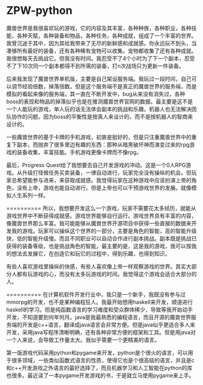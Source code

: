 ZPW-python
==========
魔兽世界是我很喜欢玩的游戏，它的内容及其丰富，各种种族，各种职业，各种技能，各种天赋，各种装备和物品，各种任务，各种成就，组成了一个丰富的世界。
我曾沉迷于其中，因为其给我带来了无尽的新鲜感和成就感。你永远玩不到头，当凑够所有最好的装备，还有各种稀有宠物可以收集。宠物都收集了还有各种成就。
我很想每天去挑战它。但我没有时间。我忍受不了4个小时为了下一个副本，忍受不了下10次同一个副本都得不到所需的装备，打n次战场只为更新一件装备。

后来我发现了魔兽世界单机版，主要是自己架设服务端。我玩过一段时间，自己可以调节经验倍数，掉落倍数。但是这个服务端不是真正的魔兽世界的服务端，而是模拟的看起来像的服务端，其一直在不断开发中，bug从来没有消失过，各种boss的表现和物品的掉落似乎也是在推测魔兽世界官网的数据。最主要是这不是一个人能玩的游戏，单人玩的话无法体会副本的挑战和乐趣。机器人也无法解决团队协作的问题，因为boss的平衡性是按真人来设计的，而不是按机器人的智商来设计的。

一些魔兽世界的基于卡牌的手机游戏，初衷是挺好的，但是只注重魔兽世界中的重复下副本，而抛弃了很多里边有趣的东西：那种从暗黑破坏神而演变过来的rpg游戏的装备收集，丰富技能。手机游戏更像卡牌而不像rpg。

最后，Progress Quest给了我想要去自己开发游戏的冲动。这是一个0人RPG游戏。从升级打怪做任务买卖装备，一律自动进行，玩家完全没有操纵的机会。但玩家总希望能参与进来，来获取成就感。我觉得玩家在这种游戏中应该扮演上帝的角色，没有上帝，游戏也能自动进行，但是上帝也可以干预游戏世界的发展。就像模拟人生系列一样。

==========
所以，我想要开发这么一个游戏，玩家不需要花太多经历，就能从游戏世界中不断获得成就感。游戏世界能够自行运行。游戏世界具有丰富的内容，像魔兽世界那么丰富。我可能能够从魔兽世界开源项目中获得一些直接的数据来开发我的游戏。玩家可以操纵这个世界的一部分，主要是角色的智能，高的智能升级快，低的智能升级慢。而且不同职业可以自动合作进行副本挑战。副本既是挑战已获得的装备等级，也是挑战角色的智能，最主要的是，这是我的游戏，我可以按我的想法去发展它，在创造它和玩它的过程中，得到乐趣，也得到知识。

有些人喜欢游戏里操纵的快感，有些人喜欢像上帝一样观察游戏的世界。其实大部分人都有玩游戏的心，而没有太多玩游戏的时间。我觉得这个游戏会适合大部分的人。

==========
在计算机软件开发行业中，我只是一个新手，我既没有参与过mmorpg的开发，也不是某种编程狂人。我最开始想用haskell来开发，顺道进行haskell的学习。但是纯函数语言的学习难度和受众群体稀少，导致等我开始动手开发，不知道要到何年何月。java是我最熟悉的编程语言，而且开源的魔兽世界服务端的开发是c++语言，翻译成java语言会非常方便。但是java似乎更适合多人来开发，采用java写程序清晰明确，还有各种非常方便的框架和工具。但是用java对一个人来说，会导致工作量太大。我似乎需要一个更精美的语言。

第一版游戏代码采用python和pygame来开发，python是个很火的语言，可以用于很多领域，一些类似函数式语言的性质，使得它也是个很高级的语言，并且是c和c++开发游戏之外语言的最好选择了，而且机器学习和人工智能在python的库也很多。最近读了一本pygame开发游戏的书，于是就立马使用pygame来上手。	





